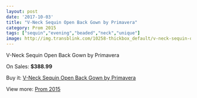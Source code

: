 ```yaml
---
layout: post
date: '2017-10-03'
title: "V-Neck Sequin Open Back Gown by Primavera"
category: Prom 2015
tags: ["sequin","evening","beaded","neck","unique"]
image: http://img.transblink.com/10258-thickbox_default/v-neck-sequin-open-back-gown-by-primavera.jpg
---
```

V-Neck Sequin Open Back Gown by Primavera

On Sales: **$388.99**
<a href="https://www.transblink.com/en/prom-2015/3331-v-neck-sequin-open-back-gown-by-primavera.html"><amp-img layout="responsive" width="600" height="600" src="//img.transblink.com/10258-thickbox_default/v-neck-sequin-open-back-gown-by-primavera.jpg" alt="V-Neck Sequin Open Back Gown by Primavera 0" /></a>
<a href="https://www.transblink.com/en/prom-2015/3331-v-neck-sequin-open-back-gown-by-primavera.html"><amp-img layout="responsive" width="600" height="600" src="//img.transblink.com/10260-thickbox_default/v-neck-sequin-open-back-gown-by-primavera.jpg" alt="V-Neck Sequin Open Back Gown by Primavera 1" /></a>
<a href="https://www.transblink.com/en/prom-2015/3331-v-neck-sequin-open-back-gown-by-primavera.html"><amp-img layout="responsive" width="600" height="600" src="//img.transblink.com/10259-thickbox_default/v-neck-sequin-open-back-gown-by-primavera.jpg" alt="V-Neck Sequin Open Back Gown by Primavera 2" /></a>

Buy it: [V-Neck Sequin Open Back Gown by Primavera](https://www.transblink.com/en/prom-2015/3331-v-neck-sequin-open-back-gown-by-primavera.html "V-Neck Sequin Open Back Gown by Primavera")

View more: [Prom 2015](https://www.transblink.com/en/10-prom-2015 "Prom 2015")